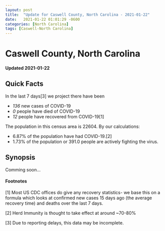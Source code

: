 ```yaml
---
layout: post
title:  "Update for Caswell County, North Carolina - 2021-01-22"
date:   2021-01-22 01:01:29 -0600
categories: [North Carolina]
tags: [Caswell-North Carolina]
---
```


# Caswell County, North Carolina
#### Updated 2021-01-22

## Quick Facts

In the last 7 days[3] we project there have been
- *136* new cases of COVID-19
- *0* people have died of COVID-19
- *12* people have recovered from COVID-19[1]

The population in this census area is 22604. By our calculations:
- 6.87% of the population have had COVID-19.[2]
- 1.73% of the population or 391.0 people are actively fighting the virus.

## Synopsis

Comming soon...


#### Footnotes

[1] Most US CDC offices do give any recovery statistics- we base this on a formula which looks at confirmed new cases
15 days ago (the average recovery time) and deaths over the last 7 days.

[2] Herd Immunity is thought to take effect at around ~70-80%

[3] Due to reporting delays, this data may be incomplete.
 
    